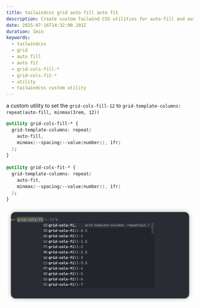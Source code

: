 ```yaml
---
title: tailwindcss grid auto fill auto fit
description: Create custom Tailwind CSS utilities for auto-fill and auto-fit grid layouts using the new @utility directive for better responsive design
date: 2025-07-16T14:32:00.191Z
duration: 1min
keywords:
  - tailwindcss
  - grid
  - auto fill
  - auto fit
  - grid-cols-fill-*
  - grid-cols-fit-*
  - utility
  - tailwindcss custom utility
---
```


a custom utility to set the `grid-cols-fill-12` to `grid-template-columns: repeat(auto-fill, minmax(3rem, 12))`

```css
@utility grid-cols-fill-* {
  grid-template-columns: repeat(
    auto-fill,
    minmax(--spacing(--value(number)), 1fr)
  );
}

@utility grid-cols-fit-* {
  grid-template-columns: repeat(
    auto-fit,
    minmax(--spacing(--value(number)), 1fr)
  );
}
```

![vscode-grid-auto-fill-tip](./images/vscode-grid-auto-fill-tip.png)

